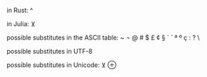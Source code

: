 in Rust:
^

in Julia:
⊻

possible substitutes in the ASCII table:
~ ¬
@ # $ £ ¢ § ´ ` ª º ç : ? \

possible substitutes in UTF-8


possible substitutes in Unicode:
⊻ ⊕
